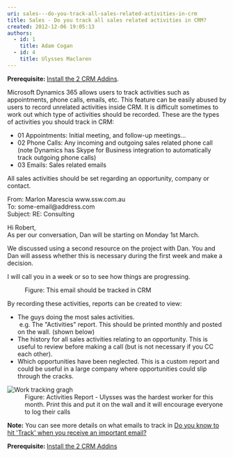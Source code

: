 ```yaml
---
uri: sales---do-you-track-all-sales-related-activities-in-crm
title: Sales - Do you track all sales related activities in CRM?
created: 2012-12-06 19:05:13
authors:
  - id: 1
    title: Adam Cogan
  - id: 4
    title: Ulysses Maclaren
---
```





<span class='intro'> <p><strong>​​​Prerequisite&#58;&#160;</strong><a href="/_layouts/15/FIXUPREDIRECT.ASPX?WebId=3dfc0e07-e23a-4cbb-aac2-e778b71166a2&amp;TermSetId=07da3ddf-0924-4cd2-a6d4-a4809ae20160&amp;TermId=31d6b133-8ed2-4ef4-b0b8-33bfebd85d10">Install the 2 CRM Addins</a>.</p><p>Microsoft Dynamics 365&#160;allows users to track activities such as appointments, phone calls,&#160;emails, etc. This feature can be easily abused by users to record unrelated activities inside CRM. It is difficult sometimes to work out which type of activities should be recorded. These are the types of activities you should track in CRM&#58;<br></p> </span>

<ul><li>01 Appointments&#58; Initial meeting, and follow-up meetings...</li><li>02 Phone Calls&#58; Any incoming and outgoing sales related phone call (note Dynamics&#160;has&#160;Skype for Business integration to automatically track outgoing phone calls)</li><li>03&#160;Emails&#58; Sales related emails</li></ul><p>All sales activities should be set regarding an opportunity, company or contact.</p><dl><dt class="greyBox"><p>From&#58; Marlon Marescia www.ssw.com.au <br>To&#58; some-email@address.com<br>Subject&#58; RE&#58; Consulting<br></p><p>Hi Robert,<br>As per our conversation, Dan will be starting on Monday 1st March.</p><p>We discussed using a second resource on the project with Dan. You and Dan will assess whether this is necessary during the first week and make a decision.</p><p>I will call you in a week or so to see how things are progressing.</p></dt><dd class="ssw15-rteElement-FigureNormal"> Figure&#58; This email should be tracked in CRM</dd></dl><p>By recording these activities, reports can be created to view&#58;<br></p><ul><li>The guys doing the most sales activities.<br>&#160;e.g. The &quot;Activities&quot; report. This should be printed monthly and posted on the wall. (shown below)</li><li><span style="background-color&#58;initial;">The history fo​r all sales activities relating to an opportunity. This is useful to review before making a call (but is not necessary if you CC each other).</span></li><li><span style="background-color&#58;initial;"></span><span style="background-color&#58;initial;">Which opportunities have been neglected. This is a custom report and could be useful in a large company where opportunities could slip through the cracks.</span></li></ul><dl class="image"><dt> <img src="/PublishingImages/TrackingGraph.jpg" alt="Work tracking gragh" /> </dt><dd> Figure&#58; Activities Report -&#160;Ulysses was the hardest worker for this month. Print this and put it on the wall and it will encourage everyone to log their calls </dd></dl><p><b>Note&#58;</b> You can see more details on what emails to track in&#160;<a href="/Pages/Hit-Track-in-CRM-when-you-receive-an-important-email.aspx">Do you know to hit 'Track' when you receive an important email? </a></p><p><strong>Prerequisite&#58;&#160;</strong><a href="/_layouts/15/FIXUPREDIRECT.ASPX?WebId=3dfc0e07-e23a-4cbb-aac2-e778b71166a2&amp;TermSetId=07da3ddf-0924-4cd2-a6d4-a4809ae20160&amp;TermId=31d6b133-8ed2-4ef4-b0b8-33bfebd85d10">Install the 2 CRM Addins </a> <br></p>


